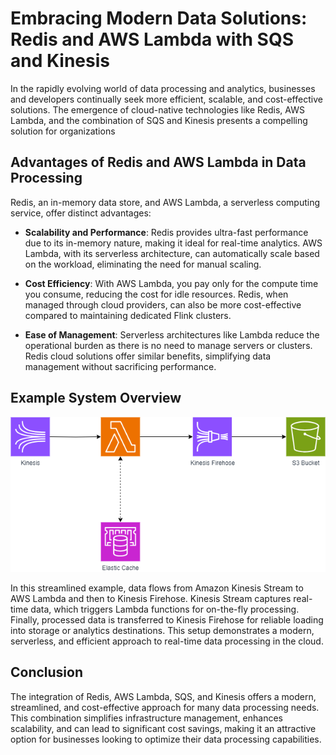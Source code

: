 # Embracing Modern Data Solutions: Redis and AWS Lambda with SQS and Kinesis

In the rapidly evolving world of data processing and analytics, businesses and developers continually seek more efficient, scalable, and cost-effective solutions. The emergence of cloud-native technologies like Redis, AWS Lambda, and the combination of SQS and Kinesis presents a compelling solution for organizations


## Advantages of Redis and AWS Lambda in Data Processing

Redis, an in-memory data store, and AWS Lambda, a serverless computing service, offer distinct advantages:

- **Scalability and Performance**: Redis provides ultra-fast performance due to its in-memory nature, making it ideal for real-time analytics. AWS Lambda, with its serverless architecture, can automatically scale based on the workload, eliminating the need for manual scaling.

- **Cost Efficiency**: With AWS Lambda, you pay only for the compute time you consume, reducing the cost for idle resources. Redis, when managed through cloud providers, can also be more cost-effective compared to maintaining dedicated Flink clusters.

- **Ease of Management**: Serverless architectures like Lambda reduce the operational burden as there is no need to manage servers or clusters. Redis cloud solutions offer similar benefits, simplifying data management without sacrificing performance.

## Example System Overview

![System Overview](./redis-article.drawio.png)

In this streamlined example, data flows from Amazon Kinesis Stream to AWS Lambda and then to Kinesis Firehose. Kinesis Stream captures real-time data, which triggers Lambda functions for on-the-fly processing. Finally, processed data is transferred to Kinesis Firehose for reliable loading into storage or analytics destinations. This setup demonstrates a modern, serverless, and efficient approach to real-time data processing in the cloud.

## Conclusion

The integration of Redis, AWS Lambda, SQS, and Kinesis offers a modern, streamlined, and cost-effective approach for many data processing needs. This combination simplifies infrastructure management, enhances scalability, and can lead to significant cost savings, making it an attractive option for businesses looking to optimize their data processing capabilities.

